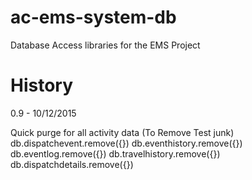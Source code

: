 # ac-ems-system-db

Database Access libraries for the EMS Project

# History

0.9 - 10/12/2015

Quick purge for all activity data (To Remove Test junk)
db.dispatchevent.remove({})
db.eventhistory.remove({})
db.eventlog.remove({})
db.travelhistory.remove({})
db.dispatchdetails.remove({})
